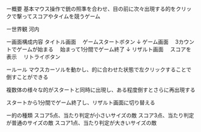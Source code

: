 ー概要
基本マウス操作で銃の照準を合わせ、目の前に次々出現する的をクリックで撃ってスコアやタイムを競うゲーム

ー世界観
河内

ー画面構成内容
タイトル画面
　ゲームスタートボタン
↓
ゲーム画面
　3カウントでゲームが始まる
　始まって1分間でゲーム終了
↓
リザルト画面
　スコアを表示
　リトライボタン

ールール
マウスカーソルを動かし、的に合わせた状態で左クリックすることで倒すことができる

複数体の様々な的がスタートと同時に出現し、ある程度倒すとさらに再出現する

スタートから1分間でゲーム終了し、リザルト画面に切り替える

ー的の種類
スコア5点、当たり判定が小さいサイズの敵
スコア3点、当たり判定が普通のサイズの敵
スコア1点、当たり判定が大きいサイズの敵